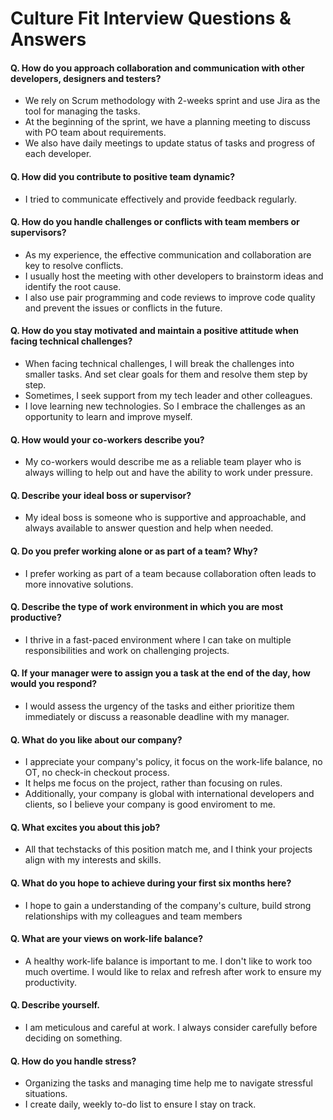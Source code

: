 # Culture Fit Interview Questions & Answers


#### Q. How do you approach collaboration and communication with other developers, designers and testers?

  - We rely on Scrum methodology with 2-weeks sprint and use Jira as the tool for managing the tasks.
  - At the beginning of the sprint, we have a planning meeting to discuss with PO team about requirements.
  - We also have daily meetings to update status of tasks and progress of each developer.


#### Q. How did you contribute to positive team dynamic?

  - I tried to communicate effectively and provide feedback regularly.


#### Q. How do you handle challenges or conflicts with team members or supervisors?

  - As my experience, the effective communication and collaboration are key to resolve conflicts.
  - I usually host the meeting with other developers to brainstorm ideas and identify the root cause.
  - I also use pair programming and code reviews to improve code quality and prevent the issues or conflicts in the future.


#### Q. How do you stay motivated and maintain a positive attitude when facing technical challenges?

  - When facing technical challenges, I will break the challenges into smaller tasks. And set clear goals for them and resolve them step by step.
  - Sometimes, I seek support from my tech leader and other colleagues.
  - I love learning new technologies. So I embrace the challenges as an opportunity to learn and improve myself.


#### Q. How would your co-workers describe you?

  - My co-workers would describe me as a reliable team player who is always willing to help out and have the ability to work under pressure.


#### Q. Describe your ideal boss or supervisor?
  
  - My ideal boss is someone who is supportive and approachable, and always available to answer question and help when needed.


#### Q. Do you prefer working alone or as part of a team? Why?

  - I prefer working as part of a team because collaboration often leads to more innovative solutions.


#### Q. Describe the type of work environment in which you are most productive?

  - I thrive in a fast-paced environment where I can take on multiple responsibilities and work on challenging projects.


#### Q.  If your manager were to assign you a task at the end of the day, how would you respond?

  - I would assess the urgency of the tasks and either prioritize them immediately or discuss a reasonable deadline with my manager.


#### Q. What do you like about our company?

  - I appreciate your company's policy, it focus on the work-life balance, no OT, no check-in checkout process.
  - It helps me focus on the project, rather than focusing on rules.
  - Additionally, your company is global with international developers and clients, so I believe your company is good enviroment to me.


#### Q. What excites you about this job?

  - All that techstacks of this position match me, and I think your projects align with my interests and skills.


#### Q. What do you hope to achieve during your first six months here?

  - I hope to gain a understanding of the company's culture, build strong relationships with my colleagues and team members


#### Q. What are your views on work-life balance?

  - A healthy work-life balance is important to me.
  I don't like to work too much overtime.
  I would like to relax and refresh after work to ensure my productivity.

#### Q. Describe yourself.

  - I am meticulous and careful at work. I always consider carefully before deciding on something.


#### Q. How do you handle stress?

  - Organizing the tasks and managing time help me to navigate stressful situations.
  - I create daily, weekly to-do list to ensure I stay on track.